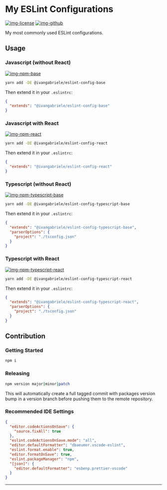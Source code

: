 # My ESLint Configurations

[![img-license]][lnk-license] [![img-github]][lnk-github]

My most commonly used ESLint configurations.

## Usage

### Javascript (without React)

[![img-npm-base]][lnk-npm-base]

```sh
yarn add -DE @ivangabriele/eslint-config-base
```

Then extend it in your `.eslintrc`:

```json
{
  "extends": "@ivangabriele/eslint-config-base"
}
```

### Javascript with React

[![img-npm-react]][lnk-npm-react]

```sh
yarn add -DE @ivangabriele/eslint-config-react
```

Then extend it in your `.eslintrc`:

```json
{
  "extends": "@ivangabriele/eslint-config-react"
}
```

### Typescript (without React)

[![img-npm-typescript-base]][lnk-npm-typescript-base]

```sh
yarn add -DE @ivangabriele/eslint-config-typescript-base
```

Then extend it in your `.eslintrc`:

```json
{
  "extends": "@ivangabriele/eslint-config-typescript-base",
  "parserOptions": {
    "project": "./tsconfig.json"
  }
}
```

### Typescript with React

[![img-npm-typescript-react]][lnk-npm-typescript-react]

```sh
yarn add -DE @ivangabriele/eslint-config-typescript-react
```

Then extend it in your `.eslintrc`:

```json
{
  "extends": "@ivangabriele/eslint-config-typescript-react",
  "parserOptions": {
    "project": "./tsconfig.json"
  }
}
```

## Contribution

### Getting Started

```sh
npm i
```

### Releasing

```sh
npm version major|minor|patch
```

This will automatically create a full tagged commit with packages version bump in a version branch before pushing them
to the remote repository.

### Recommended IDE Settings

```json
{
  "editor.codeActionsOnSave": {
    "source.fixAll": true
  },
  "eslint.codeActionsOnSave.mode": "all",
  "editor.defaultFormatter": "dbaeumer.vscode-eslint",
  "eslint.format.enable": true,
  "editor.formatOnSave": true,
  "eslint.packageManager": "npm",
  "[json]": {
    "editor.defaultFormatter": "esbenp.prettier-vscode"
  }
}
```

---

[img-github]:
  https://img.shields.io/github/workflow/status/ivangabriele/eslint-config/Test%20&%20Publish/main?style=flat-square
[img-license]: https://img.shields.io/github/license/ivangabriele/eslint-config?style=flat-square
[lnk-github]: https://github.com/ivangabriele/eslint-config/actions?query=branch%3Amain++
[lnk-license]: https://github.com/ivangabriele/eslint-config/blob/main/LICENSE
[img-npm-base]: https://img.shields.io/npm/v/@ivangabriele/eslint-config-base?style=flat-square
[lnk-npm-base]: https://www.npmjs.com/package/@ivangabriele/eslint-config-base
[img-npm-react]: https://img.shields.io/npm/v/@ivangabriele/eslint-config-react?style=flat-square
[lnk-npm-react]: https://www.npmjs.com/package/@ivangabriele/eslint-config-react
[img-npm-typescript-base]: https://img.shields.io/npm/v/@ivangabriele/eslint-config-typescript-base?style=flat-square
[lnk-npm-typescript-base]: https://www.npmjs.com/package/@ivangabriele/eslint-config-typescript-base
[img-npm-typescript-react]: https://img.shields.io/npm/v/@ivangabriele/eslint-config-typescript-react?style=flat-square
[lnk-npm-typescript-react]: https://www.npmjs.com/package/@ivangabriele/eslint-config-typescript-react

